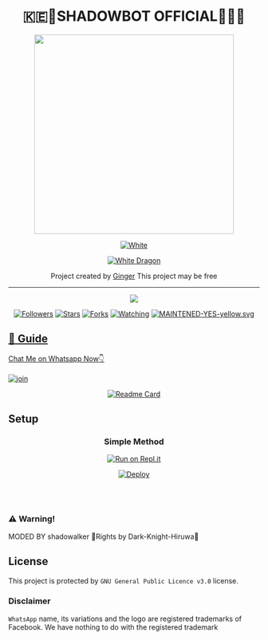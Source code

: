 
<div align="center">
  <h1>🇰🇪🏅SHADOWBOT OFFICIAL🏅🇰🇪</h1>
</div>
<div align="center">
  <img border-radius: 15px src="https://telegra.ph/file/8fe0170c4d32c889b3cd6.jpg" width="400" height="400"/>
  <p align="center">
<a href="#"><img title="White" src="https://img.shields.io/badge/SKETCHY PUBLIC-blue?colorA=%23ff0000&colorB=%23017e40&style=for-the-badge"></a>
</p>
  <p align="center">
<a href="https://github.com/GingerBreadSketchy"><img title="White Dragon" src="https://img.shields.io/badge/Created💥by💥 GINGER-dqz/JulieMwol?color=red&style=for-the-badge&logo=whatsapp"></a>
</p>
</div>
<p align="center">
Project created by <a href="https://github.com/GingerBreadSketchy"> Ginger</a> This project may be free
    <br
       | © |
        owner |
    <br> 
</p>

----

  <p align="center">
  <a href="https://GingerBreadSketchy">
    <img src="https://img.shields.io/github/repo-size/GingerBreadSketchy/Sketchy?color=green&label=Repo%20total%20size&style=plastic">
<p align="center">
<a href="https://github.com/GingerBreadSketchy/followers"><img title="Followers" src="https://img.shields.io/github/followers/Dark-Knight-Hiruwa?color=blue&style=flat-square"></a>
<a href="https://github.com/Emmanuelxyan/shadow/stargazers"><img title="Stars" src="https://img.shields.io/github/stars/GingerBreadSketchy/Sketchy?color=blue&style=flat-square"></a>
<a href="https://github.com/Emmanuelxyan/shadow/network/members"><img title="Forks" src="https://img.shields.io/github/forks/GingerBreadSketchy/Sketchy?color=blue&style=flat-square"></a>
<a href="https://github.com/Emmanuelxyan/shadow/watchers"><img title="Watching" src="https://img.shields.io/github/watchers/GingerBreadSketchy/Sketchy?label=Watchers&color=blue&style=flat-square"></a>
<a href="#"><img title="MAINTENED-YES-yellow.svg" src="https://img.shields.io/badge/UNMAINTENED-NO-blue.svg"</a>
</p>
  

## 📢 Guide
Chat Me on Whatsapp Now👇
    <br>
<br>
  [![join](https://github.com/Alien-alfa/PublicBot/blob/main/wlogo.svg.png)](https://wa.me/+254792893310)
  <div align="center">
       
  [![Readme Card](https://github-readme-stats.vercel.app/api/pin/?username=GingerBreadSketchy&repo=Sketchy&theme=nightowl)](https://github.com/Emmanuelxyan/shadow)
  </div>
    
## Setup
<div align="center">

  ### Simple Method
  
[![Run on Repl.it](https://repl.it/badge/github/quiec/whatsAlfa)](https://replit.com/@TRexWa/T-REX-QR-SESSION)

[![Deploy](https://www.herokucdn.com/deploy/button.svg)](http://heroku.com/deploy?template=https://github.com/Emmanuelxyan/shadow)
     </div>
<br>
<br > 
### ⚠️ Warning! 
MODED BY shadowalker
 🥵Rights by Dark-Knight-Hiruwa🥵
## License
This project is protected by `GNU General Public Licence v3.0` license.
### Disclaimer
`WhatsApp` name, its variations and the logo are registered trademarks of Facebook. We have nothing to do with the registered trademark

